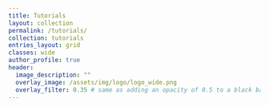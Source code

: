 ```yaml
---
title: Tutorials
layout: collection
permalink: /tutorials/
collection: tutorials
entries_layout: grid
classes: wide
author_profile: true
header:
  image_description: ""
  overlay_image: /assets/img/logo/logo_wide.png
  overlay_filter: 0.35 # same as adding an opacity of 0.5 to a black background
---
```

